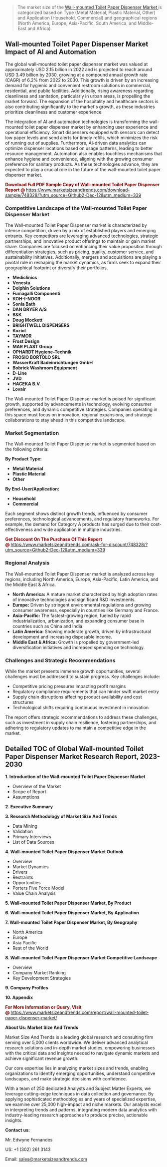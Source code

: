 <blockquote><p>The market size of the <a href="https://www.marketsizeandtrends.com/download-sample/748328/?utm_source=Github2-Dec-12&amp;utm_medium=339" target="_blank">Wall-mounted Toilet Paper Dispenser Market </a>is categorized based on Type (Metal Material, Plastic Material, Other) and Application (Household, Commercial) and geographical regions (North America, Europe, Asia-Pacific, South America, and Middle-East and Africa).</p></blockquote><p><h2>Wall-mounted Toilet Paper Dispenser Market Impact of AI and Automation</h2><p>The global wall-mounted toilet paper dispenser market was valued at approximately USD 2.15 billion in 2022 and is projected to reach around USD 3.49 billion by 2030, growing at a compound annual growth rate (CAGR) of 6.2% from 2022 to 2030. This growth is driven by an increasing demand for hygienic and convenient restroom solutions in commercial, residential, and public facilities. Additionally, rising awareness regarding cleanliness and sanitation, particularly in urban areas, is propelling the market forward. The expansion of the hospitality and healthcare sectors is also contributing significantly to the market's growth, as these industries prioritize cleanliness and customer experience.</p><p>The integration of AI and automation technologies is transforming the wall-mounted toilet paper dispenser market by enhancing user experience and operational efficiency. Smart dispensers equipped with sensors can detect low paper levels and send alerts for timely refills, which minimizes the risk of running out of supplies. Furthermore, AI-driven data analytics can optimize dispenser locations based on usage patterns, leading to better resource management. Automation also enables touchless mechanisms that enhance hygiene and convenience, aligning with the growing consumer preference for sanitary products. As these technologies advance, they are expected to play a crucial role in the future of the wall-mounted toilet paper dispenser market.</p></p><p><strong><span style="color: #800000;">Download Full PDF Sample Copy of Wall-mounted Toilet Paper Dispenser Report @</span>&nbsp;</strong><a href="https://www.marketsizeandtrends.com/download-sample/748328/?utm_source=Github2-Dec-12&amp;utm_medium=339">https://www.marketsizeandtrends.com/download-sample/748328/?utm_source=Github2-Dec-12&amp;utm_medium=339</a></p><h3>Competitive Landscape of the Wall-mounted Toilet Paper Dispenser Market</h3><p>The Wall-mounted Toilet Paper Dispenser market is characterized by intense competition, driven by a mix of established players and emerging entrants. Key competitors are leveraging advanced technologies, strategic partnerships, and innovative product offerings to maintain or gain market share. Companies are focused on enhancing their value proposition through differentiation strategies, such as pricing, quality, customer service, and sustainability initiatives. Additionally, mergers and acquisitions are playing a pivotal role in reshaping the market dynamics, as firms seek to expand their geographical footprint or diversify their portfolios.</p><p><strong><p><ul><li>Mediclinics </li><li> Venesta </li><li> Dolphin Solutions </li><li> Fumagalli Componenti </li><li> KOH-I-NOOR </li><li> Sonia Bath </li><li> DAN DRYER A/S </li><li> B&K </li><li> Doug Mockett </li><li> BRIGHTWELL DISPENSERS </li><li> Koziol </li><li> TAYMOR </li><li> Frost Design </li><li> MAR PLAST Group </li><li> OPHARDT Hygiene-Technik </li><li> FROSIO BORTOLO SRL </li><li> WasserKraft Badeinrichtungen GmbH </li><li> Bobrick Washroom Equipment </li><li> D-Line </li><li> JVD </li><li> HACEKA B.V. </li><li> Lovair</p></li></ul></p></strong></p><p>The Wall-mounted Toilet Paper Dispenser market is poised for significant growth, supported by advancements in technology, evolving consumer preferences, and dynamic competitive strategies. Companies operating in this space must focus on innovation, regional expansions, and strategic collaborations to stay ahead in this competitive landscape.</p><h3>Market Segmentation</h3><p>The Wall-mounted Toilet Paper Dispenser market is segmented based on the following criteria:</p><p><strong>By Product Type:</strong></p><p><strong><p><ul><li>Metal Material </li><li> Plastic Material </li><li> Other</p></li></ul></p></strong></p><p><strong>By End-User/Application:</strong></p><p><strong><p><ul><li>Household </li><li> Commercial</p></li></ul></p></strong></p><p>Each segment shows distinct growth trends, influenced by consumer preferences, technological advancements, and regulatory frameworks. For example, the demand for Category A products has surged due to their cost-effectiveness and wide application in multiple industries.</p><p><strong><span style="color: #800000;">Get Discount On The Purchase Of This Report @&nbsp;</span></strong><a href="https://www.marketsizeandtrends.com/ask-for-discount/748328/?utm_source=Github2-Dec-12&amp;utm_medium=339">https://www.marketsizeandtrends.com/ask-for-discount/748328/?utm_source=Github2-Dec-12&amp;utm_medium=339</a></p><h3>Regional Analysis</h3><p>The Wall-mounted Toilet Paper Dispenser market is analyzed across key regions, including North America, Europe, Asia-Pacific, Latin America, and the Middle East &amp; Africa.</p><ul><li><strong>North America:</strong> A mature market characterized by high adoption rates of innovative technologies and significant R&amp;D investments.</li><li><strong>Europe:</strong> Driven by stringent environmental regulations and growing consumer awareness, especially in countries like Germany and France.</li><li><strong>Asia-Pacific:</strong> The fastest-growing region, fueled by rapid industrialization, urbanization, and expanding consumer base in countries such as China and India.</li><li><strong>Latin America:</strong> Showing moderate growth, driven by infrastructural development and increasing disposable income.</li><li><strong>Middle East &amp; Africa:</strong> Growth is propelled by government-led diversification initiatives and increased spending on technology.</li></ul><h3>Challenges and Strategic Recommendations</h3><p>While the market presents immense growth opportunities, several challenges must be addressed to sustain progress. Key challenges include:</p><ul><li>Competitive pricing pressures impacting profit margins</li><li>Regulatory compliance requirements that can hinder swift market entry</li><li>Supply chain disruptions affecting product availability and cost structures</li><li>Technological shifts requiring continuous investment in innovation</li></ul><p>The report offers strategic recommendations to address these challenges, such as investment in supply chain resilience, fostering partnerships, and adhering to regulatory updates to maintain a competitive edge in the market.</p><h2>Detailed TOC of Global Wall-mounted Toilet Paper Dispenser Market Research Report, 2023-2030</h2><p><strong>1. Introduction of the Wall-mounted Toilet Paper Dispenser Market</strong></p><ul><li>Overview of the Market</li><li>Scope of Report</li><li>Assumptions&nbsp;</li></ul><p><strong>2. Executive Summary</strong></p><p><strong>3. Research Methodology of <strong>Market Size And Trends</strong></strong></p><ul><li>Data Mining</li><li>Validation</li><li>Primary Interviews</li><li>List of Data Sources&nbsp;</li></ul><p><strong>4. Wall-mounted Toilet Paper Dispenser Market Outlook</strong></p><ul><li>Overview</li><li>Market Dynamics</li><li>Drivers</li><li>Restraints</li><li>Opportunities</li><li>Porters Five Force Model</li><li>Value Chain Analysis&nbsp;</li></ul><p><strong>5. Wall-mounted Toilet Paper Dispenser Market, By Product</strong></p><p><strong>6. Wall-mounted Toilet Paper Dispenser Market, By Application</strong></p><p><strong>7. Wall-mounted Toilet Paper Dispenser Market, By Geography</strong></p><ul><li>North America</li><li>Europe</li><li>Asia Pacific</li><li>Rest of the World&nbsp;</li></ul><p><strong>8. Wall-mounted Toilet Paper Dispenser Market Competitive Landscape</strong></p><ul><li>Overview</li><li>Company Market Ranking</li><li>Key Development Strategies&nbsp;</li></ul><p><strong>9. Company Profiles</strong></p><p><strong>10. Appendix</strong></p><p><strong><span style="color: #800000;">For More Information or Query, Visit @&nbsp;</span></strong><a href="https://www.marketsizeandtrends.com/report/wall-mounted-toilet-paper-dispenser-market/">https://www.marketsizeandtrends.com/report/wall-mounted-toilet-paper-dispenser-market/</a></p><p></p><p><strong>About Us:&nbsp;Market Size And Trends</strong></p><p>Market Size And Trends&nbsp;is a leading global research and consulting firm serving over 5,000 clients worldwide. We deliver advanced analytical research solutions and in-depth market studies, empowering businesses with the critical data and insights needed to navigate dynamic markets and achieve significant revenue growth.</p><p>Our core expertise lies in analyzing market sizes and trends, enabling organizations to identify emerging opportunities, understand competitive landscapes, and make strategic decisions with confidence.</p><p>With a team of 250 dedicated Analysts and Subject Matter Experts, we leverage cutting-edge techniques in data collection and governance. By applying sophisticated methodologies and years of specialized expertise, we examine over 25,000 high-impact and niche markets. Our analysts excel in interpreting trends and patterns, integrating modern data analytics with industry-leading research approaches to produce precise, actionable insights.</p><p><strong>Contact us:</strong></p><p>Mr. Edwyne Fernandes</p><p>US: +1 (302) 261 3143</p><p>Email: <a href="mailto:sales@marketsizeandtrends.com">sales@marketsizeandtrends.com</a>&nbsp;</p>
